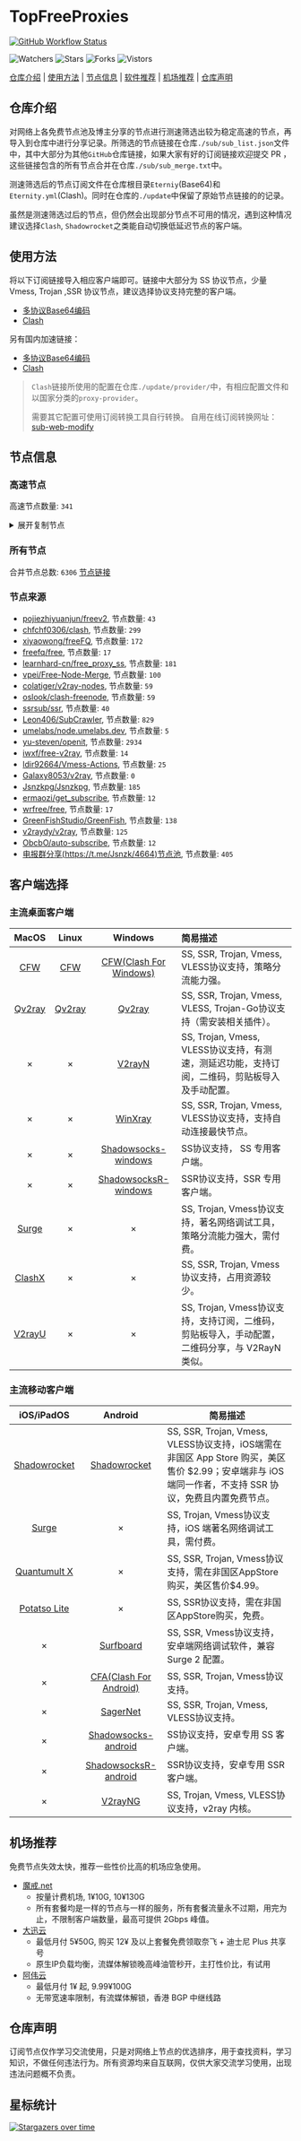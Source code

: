 # TopFreeProxies
[![GitHub Workflow Status](https://img.shields.io/github/workflow/status/alanbobs999/topfreeproxies/sub_merge?label=sub_merge)](https://github.com/alanbobs999/TopFreeProxies/actions/workflows/sub_merge.yml) 

![Watchers](https://img.shields.io/github/watchers/alanbobs999/topfreeproxies) ![Stars](https://img.shields.io/github/stars/alanbobs999/topfreeproxies) ![Forks](https://img.shields.io/github/forks/alanbobs999/topfreeproxies) ![Vistors](https://visitor-badge.laobi.icu/badge?page_id=alanbobs999.topfreeproxies)

[仓库介绍](https://github.com/alanbobs999/TopFreeProxies#仓库介绍) | [使用方法](https://github.com/alanbobs999/TopFreeProxies#使用方法) | [节点信息](https://github.com/alanbobs999/TopFreeProxies#节点信息) | [软件推荐](https://github.com/alanbobs999/TopFreeProxies#客户端选择) | [机场推荐](https://github.com/alanbobs999/TopFreeProxies#机场推荐) | [仓库声明](https://github.com/alanbobs999/TopFreeProxies#仓库声明)

## 仓库介绍
对网络上各免费节点池及博主分享的节点进行测速筛选出较为稳定高速的节点，再导入到仓库中进行分享记录。所筛选的节点链接在仓库`./sub/sub_list.json`文件中，其中大部分为其他`GitHub`仓库链接，如果大家有好的订阅链接欢迎提交 PR ，这些链接包含的所有节点合并在仓库`./sub/sub_merge.txt`中。

测速筛选后的节点订阅文件在仓库根目录`Eterniy`(Base64)和`Eternity.yml`(Clash)。同时在仓库的`./update`中保留了原始节点链接的的记录。

虽然是测速筛选过后的节点，但仍然会出现部分节点不可用的情况，遇到这种情况建议选择`Clash`, `Shadowrocket`之类能自动切换低延迟节点的客户端。

## 使用方法
将以下订阅链接导入相应客户端即可。链接中大部分为 SS 协议节点，少量 Vmess, Trojan ,SSR 协议节点，建议选择协议支持完整的客户端。

- [多协议Base64编码](https://raw.githubusercontent.com/alanbobs999/TopFreeProxies/master/Eternity)
- [Clash](https://raw.githubusercontent.com/alanbobs999/TopFreeProxies/master/Eternity.yml)

另有国内加速链接：

- [多协议Base64编码](https://raw.fastgit.org/alanbobs999/TopFreeProxies/master/Eternity)
- [Clash](https://raw.fastgit.org/alanbobs999/TopFreeProxies/master/Eternity.yml)

>`Clash`链接所使用的配置在仓库`./update/provider/`中，有相应配置文件和以国家分类的`proxy-provider`。
>
>需要其它配置可使用订阅转换工具自行转换。
>自用在线订阅转换网址：[sub-web-modify](https://sub.v1.mk/)

## 节点信息
### 高速节点
高速节点数量: `341`
<details>
  <summary>展开复制节点</summary>

    vmess://ew0KICAidiI6ICIyIiwNCiAgInBzIjogImF6MV8xIiwNCiAgImFkZCI6ICI0MC44My45Ni4xNDEiLA0KICAicG9ydCI6ICIzMjEyNCIsDQogICJpZCI6ICJjOTZhMWI4YS1kN2IzLTQ2YWItZTIxMy0yYTM3OWI2YzI0ZjEiLA0KICAiYWlkIjogIjAiLA0KICAic2N5IjogImF1dG8iLA0KICAibmV0IjogInRjcCIsDQogICJ0eXBlIjogIm5vbmUiLA0KICAiaG9zdCI6ICIiLA0KICAicGF0aCI6ICIveHJlbmJsb2cvIiwNCiAgInRscyI6ICIiLA0KICAic25pIjogIiINCn0=
    ss://YWVzLTI1Ni1jZmI6eTlWVVJ5TnpKV05SWUVHUQ@5.183.179.167:9008#%f0%9f%87%a9%f0%9f%87%aaDE_9008+%40WangCai_1+(7)
    ss://YWVzLTI1Ni1jZmI6YzNOdEhKNXVqVjJ0R0Rmag@5.183.179.166:9084#%f0%9f%87%a9%f0%9f%87%aaDE_9084+%40WangCai_1+(16)
    ss://YWVzLTI1Ni1jZmI6U0JNN1I4ODNqQm1ucWU2Qw@5.183.179.140:9053#%f0%9f%87%a9%f0%9f%87%aaDE_9053+%40WangCai_1+(2)
    ss://YWVzLTI1Ni1jZmI6d2ZMQzJ5N3J6WnlDbXV5dA@5.183.179.146:9093#%f0%9f%87%a9%f0%9f%87%aaDE_9093+%40WangCai_1+(5)
    ss://YWVzLTI1Ni1jZmI6Y3A4cFJTVUF5TGhUZlZXSA@5.183.179.167:9064#%f0%9f%87%a9%f0%9f%87%aaDE_9064+%40WangCai_1+(7)
    ss://YWVzLTI1Ni1jZmI6THAyN3JxeUpxNzJiWnNxWA@5.183.179.139:9045#%f0%9f%87%a9%f0%9f%87%aaDE_9045+%40WangCai_1+(1)
    ss://YWVzLTI1Ni1jZmI6QmVqclF2dHU5c3FVZU51Wg@5.183.179.166:9024#%f0%9f%87%a9%f0%9f%87%aaDE_9024+%40WangCai_1+(15)
    ss://YWVzLTI1Ni1jZmI6WnBORERLUnU5TWFnTnZhZg@5.183.179.146:9015#%f0%9f%87%a9%f0%9f%87%aaDE_9015+%40WangCai_1+(5)
    ss://YWVzLTI1Ni1jZmI6cDl6NUJWQURIMllGczNNTg@5.183.179.167:9040#%f0%9f%87%a9%f0%9f%87%aaDE_9040+%40WangCai_1+(7)
    ss://YWVzLTI1Ni1jZmI6YUxwUXRmRVplNDQ1UXlIaw@5.183.179.141:9098#%f0%9f%87%a9%f0%9f%87%aaDE_9098+%40WangCai_1+(3)
    ss://YWVzLTI1Ni1jZmI6ck5CZk51dUFORkNBazdLQg@5.183.179.137:9056#%f0%9f%87%a9%f0%9f%87%aaDE_9056+%40WangCai_1
    ss://YWVzLTI1Ni1jZmI6ZjYzZ2c4RXJ1RG5Vcm16NA@5.183.179.137:9010#%f0%9f%87%a9%f0%9f%87%aaDE_9010+%40WangCai_1
    ss://YWVzLTI1Ni1jZmI6U241QjdqVHFyNzZhQ0pUOA@5.183.179.139:9097#%f0%9f%87%a9%f0%9f%87%aaDE_9097+%40WangCai_1+(1)
    ss://YWVzLTI1Ni1jZmI6VVdaUWVMUldua3Fna3NlcQ@5.183.179.166:9032#%f0%9f%87%a9%f0%9f%87%aaDE_9032+%40WangCai_1+(16)
    ss://YWVzLTI1Ni1jZmI6VWtYUnNYdlI2YnVETUcyWQ@5.183.179.148:9001#%f0%9f%87%a9%f0%9f%87%aaDE_9001+%40WangCai_1+(6)
    ss://YWVzLTI1Ni1jZmI6TTN0MlpFUWNNR1JXQmpSYQ@5.183.179.137:9011#%f0%9f%87%a9%f0%9f%87%aaDE_9011+%40WangCai_1
    ss://YWVzLTI1Ni1jZmI6YUxwUXRmRVplNDQ1UXlIaw@5.183.179.170:9098#%f0%9f%87%a9%f0%9f%87%aaDE_9098+%40WangCai_1+(8)
    ss://YWVzLTI1Ni1jZmI6VFBxWDhlZGdiQVVSY0FNYg@5.183.179.166:9079#%f0%9f%87%a9%f0%9f%87%aaDE_9079+%40WangCai_1+(16)
    ss://YWVzLTI1Ni1jZmI6RVhOM1MzZVFwakU3RUp1OA@5.183.179.148:9027#%f0%9f%87%a9%f0%9f%87%aaDE_9027+%40WangCai_1+(5)
    ss://YWVzLTI1Ni1jZmI6d2ZMQzJ5N3J6WnlDbXV5dA@5.183.179.166:9093#%f0%9f%87%a9%f0%9f%87%aaDE_9093+%40WangCai_1+(16)
    ss://YWVzLTI1Ni1jZmI6QmVqclF2dHU5c3FVZU51Wg@5.183.179.137:9024#%f0%9f%87%a9%f0%9f%87%aaDE_9024+%40WangCai_1
    ss://YWVzLTI1Ni1jZmI6YUxwUXRmRVplNDQ1UXlIaw@5.183.179.137:9098#%f0%9f%87%a9%f0%9f%87%aaDE_9098+%40WangCai_1
    ss://YWVzLTI1Ni1jZmI6a1NQbXZ3ZEZ6R01NVzVwWQ@5.183.179.141:9007#%f0%9f%87%a9%f0%9f%87%aaDE_9007+%40WangCai_1+(3)
    ss://YWVzLTI1Ni1jZmI6VWtYUnNYdlI2YnVETUcyWQ@5.183.179.141:9001#%f0%9f%87%a9%f0%9f%87%aaDE_9001+%40WangCai_1+(3)
    ss://YWVzLTI1Ni1jZmI6Y3A4cFJTVUF5TGhUZlZXSA@5.183.179.146:9064#%f0%9f%87%a9%f0%9f%87%aaDE_9064+%40WangCai_1+(5)
    ss://YWVzLTI1Ni1jZmI6U0JNN1I4ODNqQm1ucWU2Qw@5.183.179.137:9053#%f0%9f%87%a9%f0%9f%87%aaDE_9053+%40WangCai_1
    ss://YWVzLTI1Ni1jZmI6OVh3WXlac0s4U056UUR0WQ@5.183.179.139:9059#%f0%9f%87%a9%f0%9f%87%aaDE_9059+%40WangCai_1+(1)
    ss://YWVzLTI1Ni1jZmI6QmVqclF2dHU5c3FVZU51Wg@5.183.179.141:9024#%f0%9f%87%a9%f0%9f%87%aaDE_9024+%40WangCai_1+(11)
    ss://YWVzLTI1Ni1jZmI6ZkcyYXJ0VW1IZk5UMmNYNw@5.183.179.148:9018#%f0%9f%87%a9%f0%9f%87%aaDE_9018+%40WangCai_1+(6)
    ss://YWVzLTI1Ni1jZmI6a1NQbXZ3ZEZ6R01NVzVwWQ@5.183.179.166:9007#%f0%9f%87%a9%f0%9f%87%aaDE_9007+%40WangCai_1+(16)
    ss://YWVzLTI1Ni1jZmI6VTZxbllSaGZ5RG1uOHNnbg@5.183.179.170:9041#%f0%9f%87%a9%f0%9f%87%aaDE_9041+%40WangCai_1+(8)
    ss://YWVzLTI1Ni1jZmI6VVRKQTU3eXBrMlhLUXBubQ@5.183.179.137:9033#%f0%9f%87%a9%f0%9f%87%aaDE_9033+%40WangCai_1
    ss://YWVzLTI1Ni1jZmI6SFNadXlKUWNXZThkeE5kRg@5.183.179.139:9043#%f0%9f%87%a9%f0%9f%87%aaDE_9043+%40WangCai_1+(1)
    ss://YWVzLTI1Ni1jZmI6RkFkVXZNSlVxNXZEZ0tFcQ@5.183.179.166:9006#%f0%9f%87%a9%f0%9f%87%aaDE_9006+%40WangCai_1+(16)
    ss://YWVzLTI1Ni1jZmI6SmRtUks5Z01FcUZnczhuUA@5.183.179.167:9003#%f0%9f%87%a9%f0%9f%87%aaDE_9003+%40WangCai_1+(7)
    ss://YWVzLTI1Ni1jZmI6VFBxWDhlZGdiQVVSY0FNYg@5.183.179.170:9079#%f0%9f%87%a9%f0%9f%87%aaDE_9079+%40WangCai_1+(8)
    ss://YWVzLTI1Ni1jZmI6QndjQVVaazhoVUZBa0RHTg@5.183.179.170:9031#%f0%9f%87%a9%f0%9f%87%aaDE_9031+%40WangCai_1+(8)
    ss://YWVzLTI1Ni1jZmI6S25KR2FkM0ZxVHZqcWJhWA@5.183.179.137:9014#%f0%9f%87%a9%f0%9f%87%aaDE_9014+%40WangCai_1
    ss://YWVzLTI1Ni1jZmI6UVdERHZWRTlucE51clFmQQ@5.183.179.140:9026#%f0%9f%87%a9%f0%9f%87%aaDE_9026+%40WangCai_1+(2)
    ss://YWVzLTI1Ni1jZmI6QndjQVVaazhoVUZBa0RHTg@5.183.179.148:9031#%f0%9f%87%a9%f0%9f%87%aaDE_9031+%40WangCai_1+(6)
    ss://YWVzLTI1Ni1jZmI6TTN0MlpFUWNNR1JXQmpSYQ@5.183.179.148:9011#%f0%9f%87%a9%f0%9f%87%aaDE_9011+%40WangCai_1+(6)
    ss://YWVzLTI1Ni1jZmI6Rkc1ZGRMc01QYlY1Q3V0RQ@5.183.179.170:9050#%f0%9f%87%a9%f0%9f%87%aaDE_9050+%40WangCai_1+(8)
    ss://YWVzLTI1Ni1jZmI6SmRtUks5Z01FcUZnczhuUA@5.183.179.146:9003#%f0%9f%87%a9%f0%9f%87%aaDE_9003+%40WangCai_1+(5)
    ss://YWVzLTI1Ni1jZmI6d2pUdWdYM1p0SE1COWMzWg@5.183.179.146:9057#%f0%9f%87%a9%f0%9f%87%aaDE_9057+%40WangCai_1+(5)
    ss://YWVzLTI1Ni1jZmI6YTNHRll0MzZTbTgyVnlzOQ@5.183.179.166:9000#%f0%9f%87%a9%f0%9f%87%aaDE_9000+%40WangCai_1+(16)
    ss://YWVzLTI1Ni1jZmI6QndjQVVaazhoVUZBa0RHTg@5.183.179.166:9031#%f0%9f%87%a9%f0%9f%87%aaDE_9031+%40WangCai_1+(16)
    ss://YWVzLTI1Ni1jZmI6U241QjdqVHFyNzZhQ0pUOA@5.183.179.170:9097#%f0%9f%87%a9%f0%9f%87%aaDE_9097+%40WangCai_1+(8)
    ss://YWVzLTI1Ni1jZmI6THAyN3JxeUpxNzJiWnNxWA@5.183.179.170:9045#%f0%9f%87%a9%f0%9f%87%aaDE_9045+%40WangCai_1+(8)
    ss://YWVzLTI1Ni1jZmI6S25KR2FkM0ZxVHZqcWJhWA@5.183.179.170:9014#%f0%9f%87%a9%f0%9f%87%aaDE_9014+%40WangCai_1+(8)
    ss://YWVzLTI1Ni1jZmI6YzNOdEhKNXVqVjJ0R0Rmag@5.183.179.146:9084#%f0%9f%87%a9%f0%9f%87%aaDE_9084+%40WangCai_1+(5)
    ss://YWVzLTI1Ni1jZmI6Z1lDWVhma1VRRXMyVGFKUQ@5.183.179.166:9038#%f0%9f%87%a9%f0%9f%87%aaDE_9038+%40WangCai_1+(16)
    ss://YWVzLTI1Ni1jZmI6R0E5S3plRWd2ZnhOcmdtTQ@5.183.179.170:9019#%f0%9f%87%a9%f0%9f%87%aaDE_9019+%40WangCai_1+(8)
    ss://YWVzLTI1Ni1jZmI6ck5CZk51dUFORkNBazdLQg@5.183.179.139:9056#%f0%9f%87%a9%f0%9f%87%aaDE_9056+%40WangCai_1+(1)
    ss://YWVzLTI1Ni1jZmI6S25KR2FkM0ZxVHZqcWJhWA@5.183.179.166:9014#%f0%9f%87%a9%f0%9f%87%aaDE_9014+%40WangCai_1+(16)
    ss://YWVzLTI1Ni1jZmI6SFNadXlKUWNXZThkeE5kRg@5.183.179.137:9043#%f0%9f%87%a9%f0%9f%87%aaDE_9043+%40WangCai_1
    ss://YWVzLTI1Ni1jZmI6VVdaUWVMUldua3Fna3NlcQ@5.183.179.139:9032#%f0%9f%87%a9%f0%9f%87%aaDE_9032+%40WangCai_1+(1)
    ss://YWVzLTI1Ni1jZmI6TTN0MlpFUWNNR1JXQmpSYQ@5.183.179.166:9011#%f0%9f%87%a9%f0%9f%87%aaDE_9011+%40WangCai_1+(16)
    ss://YWVzLTI1Ni1jZmI6Qk5tQVhYeEFIWXBUUmR6dQ@5.183.179.137:9020#%f0%9f%87%a9%f0%9f%87%aaDE_9020+%40WangCai_1
    ss://YWVzLTI1Ni1jZmI6YTNHRll0MzZTbTgyVnlzOQ@5.183.179.139:9000#%f0%9f%87%a9%f0%9f%87%aaDE_9000+%40WangCai_1+(1)
    ss://YWVzLTI1Ni1jZmI6Y3A4cFJTVUF5TGhUZlZXSA@5.183.179.140:9064#%f0%9f%87%a9%f0%9f%87%aaDE_9064+%40WangCai_1+(2)
    ss://YWVzLTI1Ni1jZmI6YmY3djMzNEtLRFYzWURoSA@5.183.179.167:9070#%f0%9f%87%a9%f0%9f%87%aaDE_9070+%40WangCai_1+(7)
    ss://YWVzLTI1Ni1jZmI6VVdaUWVMUldua3Fna3NlcQ@5.183.179.167:9032#%f0%9f%87%a9%f0%9f%87%aaDE_9032+%40WangCai_1+(7)
    ss://YWVzLTI1Ni1jZmI6ZjhucEtnTnpka3NzMnl0bg@5.183.179.137:9088#%f0%9f%87%a9%f0%9f%87%aaDE_9088+%40WangCai_1
    ss://YWVzLTI1Ni1jZmI6U241QjdqVHFyNzZhQ0pUOA@5.183.179.166:9097#%f0%9f%87%a9%f0%9f%87%aaDE_9097+%40WangCai_1+(16)
    ss://YWVzLTI1Ni1jZmI6OVh3WXlac0s4U056UUR0WQ@5.183.179.170:9059#%f0%9f%87%a9%f0%9f%87%aaDE_9059+%40WangCai_1+(8)
    ss://YWVzLTI1Ni1jZmI6YUxwUXRmRVplNDQ1UXlIaw@5.183.179.146:9098#%f0%9f%87%a9%f0%9f%87%aaDE_9098+%40WangCai_1+(5)
    ss://YWVzLTI1Ni1jZmI6cDl6NUJWQURIMllGczNNTg@5.183.179.146:9040#%f0%9f%87%a9%f0%9f%87%aaDE_9040+%40WangCai_1+(5)
    ss://YWVzLTI1Ni1jZmI6cnBnYk5uVTlyRERVNGFXWg@5.183.179.166:9094#%f0%9f%87%a9%f0%9f%87%aaDE_9094+%40WangCai_1+(15)
    ss://YWVzLTI1Ni1jZmI6VTZxbllSaGZ5RG1uOHNnbg@5.183.179.137:9041#%f0%9f%87%a9%f0%9f%87%aaDE_9041+%40WangCai_1
    ss://YWVzLTI1Ni1jZmI6U241QjdqVHFyNzZhQ0pUOA@5.183.179.137:9097#%f0%9f%87%a9%f0%9f%87%aaDE_9097+%40WangCai_1
    ss://YWVzLTI1Ni1jZmI6eTlWVVJ5TnpKV05SWUVHUQ@5.183.179.139:9008#%f0%9f%87%a9%f0%9f%87%aaDE_9008+%40WangCai_1+(1)
    ss://YWVzLTI1Ni1jZmI6cDl6NUJWQURIMllGczNNTg@5.183.179.148:9040#%f0%9f%87%a9%f0%9f%87%aaDE_9040+%40WangCai_1+(6)
    ss://YWVzLTI1Ni1jZmI6YzNOdEhKNXVqVjJ0R0Rmag@5.183.179.167:9084#%f0%9f%87%a9%f0%9f%87%aaDE_9084+%40WangCai_1+(7)
    ss://YWVzLTI1Ni1jZmI6ZjYzZ2c4RXJ1RG5Vcm16NA@5.183.179.167:9010#%f0%9f%87%a9%f0%9f%87%aaDE_9010+%40WangCai_1+(7)
    ss://YWVzLTI1Ni1jZmI6a1NQbXZ3ZEZ6R01NVzVwWQ@5.183.179.139:9007#%f0%9f%87%a9%f0%9f%87%aaDE_9007+%40WangCai_1+(1)
    ss://YWVzLTI1Ni1jZmI6dWVMWFZrdmg0aGNraEVyUQ@5.183.179.146:9060#%f0%9f%87%a9%f0%9f%87%aaDE_9060+%40WangCai_1+(5)
    ss://YWVzLTI1Ni1jZmI6THAyN3JxeUpxNzJiWnNxWA@5.183.179.146:9045#%f0%9f%87%a9%f0%9f%87%aaDE_9045+%40WangCai_1+(5)
    ss://YWVzLTI1Ni1jZmI6d2ZMQzJ5N3J6WnlDbXV5dA@5.183.179.170:9093#%f0%9f%87%a9%f0%9f%87%aaDE_9093+%40WangCai_1+(8)
    ss://YWVzLTI1Ni1jZmI6Rkc1ZGRMc01QYlY1Q3V0RQ@5.183.179.139:9050#%f0%9f%87%a9%f0%9f%87%aaDE_9050+%40WangCai_1+(1)
    ss://YWVzLTI1Ni1jZmI6UVdERHZWRTlucE51clFmQQ@5.183.179.137:9026#%f0%9f%87%a9%f0%9f%87%aaDE_9026+%40WangCai_1
    ss://YWVzLTI1Ni1jZmI6ZGFGWWFncURkQmRBNlZUWA@5.183.179.139:9073#%f0%9f%87%a9%f0%9f%87%aaDE_9073+%40WangCai_1+(1)
    ss://YWVzLTI1Ni1jZmI6YUxwUXRmRVplNDQ1UXlIaw@5.183.179.139:9098#%f0%9f%87%a9%f0%9f%87%aaDE_9098+%40WangCai_1+(1)
    ss://YWVzLTI1Ni1jZmI6cDl6NUJWQURIMllGczNNTg@5.183.179.139:9040#%f0%9f%87%a9%f0%9f%87%aaDE_9040+%40WangCai_1+(1)
    ss://YWVzLTI1Ni1jZmI6SmRtUks5Z01FcUZnczhuUA@5.183.179.140:9003#%f0%9f%87%a9%f0%9f%87%aaDE_9003+%40WangCai_1+(2)
    ss://YWVzLTI1Ni1jZmI6VVRKQTU3eXBrMlhLUXBubQ@5.183.179.141:9033#%f0%9f%87%a9%f0%9f%87%aaDE_9033+%40WangCai_1+(3)
    ss://YWVzLTI1Ni1jZmI6U241QjdqVHFyNzZhQ0pUOA@5.183.179.146:9097#%f0%9f%87%a9%f0%9f%87%aaDE_9097+%40WangCai_1+(5)
    ss://YWVzLTI1Ni1jZmI6TnZTOE40VmY4cUFHUFNDTA@5.183.179.166:9046#%f0%9f%87%a9%f0%9f%87%aaDE_9046+%40WangCai_1+(16)
    ss://YWVzLTI1Ni1jZmI6cDl6NUJWQURIMllGczNNTg@5.183.179.137:9040#%f0%9f%87%a9%f0%9f%87%aaDE_9040+%40WangCai_1
    ss://YWVzLTI1Ni1jZmI6Qk5tQVhYeEFIWXBUUmR6dQ@5.183.179.146:9020#%f0%9f%87%a9%f0%9f%87%aaDE_9020+%40WangCai_1+(5)
    ss://YWVzLTI1Ni1jZmI6a1NQbXZ3ZEZ6R01NVzVwWQ@5.183.179.146:9007#%f0%9f%87%a9%f0%9f%87%aaDE_9007+%40WangCai_1+(5)
    ss://YWVzLTI1Ni1jZmI6ZjhucEtnTnpka3NzMnl0bg@5.183.179.140:9088#%f0%9f%87%a9%f0%9f%87%aaDE_9088+%40WangCai_1+(2)
    ss://YWVzLTI1Ni1jZmI6d2ZMQzJ5N3J6WnlDbXV5dA@5.183.179.167:9093#%f0%9f%87%a9%f0%9f%87%aaDE_9093+%40WangCai_1+(7)
    ss://YWVzLTI1Ni1jZmI6QndjQVVaazhoVUZBa0RHTg@5.183.179.167:9031#%f0%9f%87%a9%f0%9f%87%aaDE_9031+%40WangCai_1+(7)
    ss://YWVzLTI1Ni1jZmI6ZjhucEtnTnpka3NzMnl0bg@5.183.179.167:9088#%f0%9f%87%a9%f0%9f%87%aaDE_9088+%40WangCai_1+(7)
    ss://YWVzLTI1Ni1jZmI6YTNHRll0MzZTbTgyVnlzOQ@5.183.179.170:9000#%f0%9f%87%a9%f0%9f%87%aaDE_9000+%40WangCai_1+(8)
    ss://YWVzLTI1Ni1jZmI6VTZxbllSaGZ5RG1uOHNnbg@5.183.179.166:9041#%f0%9f%87%a9%f0%9f%87%aaDE_9041+%40WangCai_1+(16)
    ss://YWVzLTI1Ni1jZmI6Rkc1ZGRMc01QYlY1Q3V0RQ@5.183.179.166:9050#%f0%9f%87%a9%f0%9f%87%aaDE_9050+%40WangCai_1+(16)
    ss://YWVzLTI1Ni1jZmI6Qk5tQVhYeEFIWXBUUmR6dQ@5.183.179.166:9020#%f0%9f%87%a9%f0%9f%87%aaDE_9020+%40WangCai_1+(16)
    ss://YWVzLTI1Ni1jZmI6QndjQVVaazhoVUZBa0RHTg@5.183.179.139:9031#%f0%9f%87%a9%f0%9f%87%aaDE_9031+%40WangCai_1+(1)
    ss://YWVzLTI1Ni1jZmI6eTlWVVJ5TnpKV05SWUVHUQ@5.183.179.140:9008#%f0%9f%87%a9%f0%9f%87%aaDE_9008+%40WangCai_1+(2)
    ss://YWVzLTI1Ni1jZmI6VVRKQTU3eXBrMlhLUXBubQ@5.183.179.146:9033#%f0%9f%87%a9%f0%9f%87%aaDE_9033+%40WangCai_1+(5)
    ss://YWVzLTI1Ni1jZmI6UVdERHZWRTlucE51clFmQQ@5.183.179.148:9026#%f0%9f%87%a9%f0%9f%87%aaDE_9026+%40WangCai_1+(6)
    ss://YWVzLTI1Ni1jZmI6UzdLd1V1N3lCeTU4UzNHYQ@5.183.179.146:9042#%f0%9f%87%a9%f0%9f%87%aaDE_9042+%40WangCai_1+(5)
    ss://YWVzLTI1Ni1jZmI6Z1lDWVhma1VRRXMyVGFKUQ@5.183.179.170:9038#%f0%9f%87%a9%f0%9f%87%aaDE_9038+%40WangCai_1+(8)
    ss://YWVzLTI1Ni1jZmI6YzNOdEhKNXVqVjJ0R0Rmag@5.183.179.137:9084#%f0%9f%87%a9%f0%9f%87%aaDE_9084+%40WangCai_1
    ss://YWVzLTI1Ni1jZmI6SFNadXlKUWNXZThkeE5kRg@5.183.179.141:9043#%f0%9f%87%a9%f0%9f%87%aaDE_9043+%40WangCai_1+(3)
    ss://YWVzLTI1Ni1jZmI6ck5CZk51dUFORkNBazdLQg@5.183.179.170:9056#%f0%9f%87%a9%f0%9f%87%aaDE_9056+%40WangCai_1+(8)
    ss://YWVzLTI1Ni1jZmI6TnZTOE40VmY4cUFHUFNDTA@5.183.179.139:9046#%f0%9f%87%a9%f0%9f%87%aaDE_9046+%40WangCai_1+(1)
    ss://YWVzLTI1Ni1jZmI6VE4yWXFnaHhlRkRLWmZMVQ@5.183.179.140:9037#%f0%9f%87%a9%f0%9f%87%aaDE_9037+%40WangCai_1+(2)
    ss://YWVzLTI1Ni1jZmI6QmVqclF2dHU5c3FVZU51Wg@5.183.179.170:9024#%f0%9f%87%a9%f0%9f%87%aaDE_9024+%40WangCai_1+(7)
    ss://YWVzLTI1Ni1jZmI6UzdLd1V1N3lCeTU4UzNHYQ@5.183.179.166:9042#%f0%9f%87%a9%f0%9f%87%aaDE_9042+%40WangCai_1+(16)
    ss://YWVzLTI1Ni1jZmI6VVdaUWVMUldua3Fna3NlcQ@5.183.179.170:9032#%f0%9f%87%a9%f0%9f%87%aaDE_9032+%40WangCai_1+(8)
    ss://YWVzLTI1Ni1jZmI6ZjYzZ2c4RXJ1RG5Vcm16NA@5.183.179.141:9010#%f0%9f%87%a9%f0%9f%87%aaDE_9010+%40WangCai_1+(3)
    ss://YWVzLTI1Ni1jZmI6dWVMWFZrdmg0aGNraEVyUQ@5.183.179.170:9060#%f0%9f%87%a9%f0%9f%87%aaDE_9060+%40WangCai_1+(8)
    ss://YWVzLTI1Ni1jZmI6VTZxbllSaGZ5RG1uOHNnbg@5.183.179.139:9041#%f0%9f%87%a9%f0%9f%87%aaDE_9041+%40WangCai_1+(1)
    ss://YWVzLTI1Ni1jZmI6S25KR2FkM0ZxVHZqcWJhWA@5.183.179.148:9014#%f0%9f%87%a9%f0%9f%87%aaDE_9014+%40WangCai_1+(6)
    ss://YWVzLTI1Ni1jZmI6THAyN3JxeUpxNzJiWnNxWA@5.183.179.167:9045#%f0%9f%87%a9%f0%9f%87%aaDE_9045+%40WangCai_1+(7)
    ss://YWVzLTI1Ni1jZmI6dWVMWFZrdmg0aGNraEVyUQ@5.183.179.137:9060#%f0%9f%87%a9%f0%9f%87%aaDE_9060+%40WangCai_1
    ss://YWVzLTI1Ni1jZmI6VTZxbllSaGZ5RG1uOHNnbg@5.183.179.146:9041#%f0%9f%87%a9%f0%9f%87%aaDE_9041+%40WangCai_1+(5)
    ss://YWVzLTI1Ni1jZmI6TTN0MlpFUWNNR1JXQmpSYQ@5.183.179.146:9011#%f0%9f%87%a9%f0%9f%87%aaDE_9011+%40WangCai_1+(5)
    ss://YWVzLTI1Ni1jZmI6UVdERHZWRTlucE51clFmQQ@5.183.179.141:9026#%f0%9f%87%a9%f0%9f%87%aaDE_9026+%40WangCai_1+(3)
    ss://YWVzLTI1Ni1jZmI6THAyN3JxeUpxNzJiWnNxWA@5.183.179.166:9045#%f0%9f%87%a9%f0%9f%87%aaDE_9045+%40WangCai_1+(16)
    ss://YWVzLTI1Ni1jZmI6SFNadXlKUWNXZThkeE5kRg@5.183.179.148:9043#%f0%9f%87%a9%f0%9f%87%aaDE_9043+%40WangCai_1+(6)
    ss://YWVzLTI1Ni1jZmI6TTN0MlpFUWNNR1JXQmpSYQ@5.183.179.139:9011#%f0%9f%87%a9%f0%9f%87%aaDE_9011+%40WangCai_1+(1)
    ss://YWVzLTI1Ni1jZmI6eTlWVVJ5TnpKV05SWUVHUQ@5.183.179.137:9008#%f0%9f%87%a9%f0%9f%87%aaDE_9008+%40WangCai_1
    ss://YWVzLTI1Ni1jZmI6RkFkVXZNSlVxNXZEZ0tFcQ@5.183.179.139:9006#%f0%9f%87%a9%f0%9f%87%aaDE_9006+%40WangCai_1+(1)
    ss://YWVzLTI1Ni1jZmI6S25KR2FkM0ZxVHZqcWJhWA@5.183.179.139:9014#%f0%9f%87%a9%f0%9f%87%aaDE_9014+%40WangCai_1+(1)
    ss://YWVzLTI1Ni1jZmI6YzNOdEhKNXVqVjJ0R0Rmag@5.183.179.148:9084#%f0%9f%87%a9%f0%9f%87%aaDE_9084+%40WangCai_1+(6)
    ss://YWVzLTI1Ni1jZmI6OVh3WXlac0s4U056UUR0WQ@5.183.179.166:9059#%f0%9f%87%a9%f0%9f%87%aaDE_9059+%40WangCai_1+(15)
    ss://YWVzLTI1Ni1jZmI6ck5CZk51dUFORkNBazdLQg@5.183.179.148:9056#%f0%9f%87%a9%f0%9f%87%aaDE_9056+%40WangCai_1+(6)
    ss://YWVzLTI1Ni1jZmI6U0JNN1I4ODNqQm1ucWU2Qw@5.183.179.167:9053#%f0%9f%87%a9%f0%9f%87%aaDE_9053+%40WangCai_1+(7)
    ss://YWVzLTI1Ni1jZmI6ZjhucEtnTnpka3NzMnl0bg@5.183.179.141:9088#%f0%9f%87%a9%f0%9f%87%aaDE_9088+%40WangCai_1+(3)
    ss://YWVzLTI1Ni1jZmI6VVdaUWVMUldua3Fna3NlcQ@5.183.179.146:9032#%f0%9f%87%a9%f0%9f%87%aaDE_9032+%40WangCai_1+(5)
    ss://YWVzLTI1Ni1jZmI6U241QjdqVHFyNzZhQ0pUOA@5.183.179.148:9097#%f0%9f%87%a9%f0%9f%87%aaDE_9097+%40WangCai_1+(6)
    ss://YWVzLTI1Ni1jZmI6dWVMWFZrdmg0aGNraEVyUQ@5.183.179.166:9060#%f0%9f%87%a9%f0%9f%87%aaDE_9060+%40WangCai_1+(16)
    ss://YWVzLTI1Ni1jZmI6ck5CZk51dUFORkNBazdLQg@5.183.179.166:9056#%f0%9f%87%a9%f0%9f%87%aaDE_9056+%40WangCai_1+(16)
    ss://YWVzLTI1Ni1jZmI6d2pUdWdYM1p0SE1COWMzWg@5.183.179.167:9057#%f0%9f%87%a9%f0%9f%87%aaDE_9057+%40WangCai_1+(7)
    ss://YWVzLTI1Ni1jZmI6THAyN3JxeUpxNzJiWnNxWA@5.183.179.137:9045#%f0%9f%87%a9%f0%9f%87%aaDE_9045+%40WangCai_1
    ss://YWVzLTI1Ni1jZmI6RkFkVXZNSlVxNXZEZ0tFcQ@5.183.179.148:9006#%f0%9f%87%a9%f0%9f%87%aaDE_9006+%40WangCai_1+(6)
    ss://YWVzLTI1Ni1jZmI6RVhOM1MzZVFwakU3RUp1OA@5.183.179.167:9027#%f0%9f%87%a9%f0%9f%87%aaDE_9027+%40WangCai_1+(6)
    ss://YWVzLTI1Ni1jZmI6cDl6NUJWQURIMllGczNNTg@5.183.179.166:9040#%f0%9f%87%a9%f0%9f%87%aaDE_9040+%40WangCai_1+(16)
    ss://YWVzLTI1Ni1jZmI6cnBnYk5uVTlyRERVNGFXWg@5.183.179.139:9094#%f0%9f%87%a9%f0%9f%87%aaDE_9094+%40WangCai_1+(1)
    ss://YWVzLTI1Ni1jZmI6Qk5tQVhYeEFIWXBUUmR6dQ@5.183.179.148:9020#%f0%9f%87%a9%f0%9f%87%aaDE_9020+%40WangCai_1+(6)
    ss://YWVzLTI1Ni1jZmI6VE4yWXFnaHhlRkRLWmZMVQ@5.183.179.166:9037#%f0%9f%87%a9%f0%9f%87%aaDE_9037+%40WangCai_1+(16)
    ss://YWVzLTI1Ni1jZmI6WkVUNTlMRjZEdkNDOEtWdA@5.183.179.170:9005#%f0%9f%87%a9%f0%9f%87%aaDE_9005+%40WangCai_1+(8)
    ss://YWVzLTI1Ni1jZmI6YzNOdEhKNXVqVjJ0R0Rmag@5.183.179.139:9084#%f0%9f%87%a9%f0%9f%87%aaDE_9084+%40WangCai_1+(1)
    ss://YWVzLTI1Ni1jZmI6d2pUdWdYM1p0SE1COWMzWg@5.183.179.139:9057#%f0%9f%87%a9%f0%9f%87%aaDE_9057+%40WangCai_1+(1)
    ss://YWVzLTI1Ni1jZmI6THAyN3JxeUpxNzJiWnNxWA@5.183.179.141:9045#%f0%9f%87%a9%f0%9f%87%aaDE_9045+%40WangCai_1+(3)
    ss://YWVzLTI1Ni1jZmI6VVRKQTU3eXBrMlhLUXBubQ@5.183.179.166:9033#%f0%9f%87%a9%f0%9f%87%aaDE_9033+%40WangCai_1+(16)
    ss://YWVzLTI1Ni1jZmI6VWtYUnNYdlI2YnVETUcyWQ@5.183.179.167:9001#%f0%9f%87%a9%f0%9f%87%aaDE_9001+%40WangCai_1+(7)
    ss://YWVzLTI1Ni1jZmI6Z1lDWVhma1VRRXMyVGFKUQ@5.183.179.146:9038#%f0%9f%87%a9%f0%9f%87%aaDE_9038+%40WangCai_1+(5)
    ss://YWVzLTI1Ni1jZmI6eTlWVVJ5TnpKV05SWUVHUQ@5.183.179.148:9008#%f0%9f%87%a9%f0%9f%87%aaDE_9008+%40WangCai_1+(6)
    ss://YWVzLTI1Ni1jZmI6YmY3djMzNEtLRFYzWURoSA@5.183.179.139:9070#%f0%9f%87%a9%f0%9f%87%aaDE_9070+%40WangCai_1+(1)
    ss://YWVzLTI1Ni1jZmI6TTN0MlpFUWNNR1JXQmpSYQ@5.183.179.140:9011#%f0%9f%87%a9%f0%9f%87%aaDE_9011+%40WangCai_1+(2)
    ss://YWVzLTI1Ni1jZmI6Qk5tQVhYeEFIWXBUUmR6dQ@5.183.179.141:9020#%f0%9f%87%a9%f0%9f%87%aaDE_9020+%40WangCai_1+(3)
    ss://YWVzLTI1Ni1jZmI6QndjQVVaazhoVUZBa0RHTg@5.183.179.141:9031#%f0%9f%87%a9%f0%9f%87%aaDE_9031+%40WangCai_1+(3)
    ss://YWVzLTI1Ni1jZmI6R0E5S3plRWd2ZnhOcmdtTQ@5.183.179.166:9019#%f0%9f%87%a9%f0%9f%87%aaDE_9019+%40WangCai_1+(16)
    ss://YWVzLTI1Ni1jZmI6Rkc1ZGRMc01QYlY1Q3V0RQ@5.183.179.167:9050#%f0%9f%87%a9%f0%9f%87%aaDE_9050+%40WangCai_1+(7)
    ss://YWVzLTI1Ni1jZmI6YTNHRll0MzZTbTgyVnlzOQ@5.183.179.137:9000#%f0%9f%87%a9%f0%9f%87%aaDE_9000+%40WangCai_1
    ss://YWVzLTI1Ni1jZmI6Y3A4cFJTVUF5TGhUZlZXSA@5.183.179.148:9064#%f0%9f%87%a9%f0%9f%87%aaDE_9064+%40WangCai_1+(6)
    ss://YWVzLTI1Ni1jZmI6U0JNN1I4ODNqQm1ucWU2Qw@5.183.179.148:9053#%f0%9f%87%a9%f0%9f%87%aaDE_9053+%40WangCai_1+(6)
    ss://YWVzLTI1Ni1jZmI6OVh3WXlac0s4U056UUR0WQ@5.183.179.167:9059#%f0%9f%87%a9%f0%9f%87%aaDE_9059+%40WangCai_1+(7)
    ss://YWVzLTI1Ni1jZmI6SmRtUks5Z01FcUZnczhuUA@5.183.179.137:9003#%f0%9f%87%a9%f0%9f%87%aaDE_9003+%40WangCai_1
    ss://YWVzLTI1Ni1jZmI6cDl6NUJWQURIMllGczNNTg@5.183.179.140:9040#%f0%9f%87%a9%f0%9f%87%aaDE_9040+%40WangCai_1+(2)
    ss://YWVzLTI1Ni1jZmI6ZGFGWWFncURkQmRBNlZUWA@5.183.179.166:9073#%f0%9f%87%a9%f0%9f%87%aaDE_9073+%40WangCai_1+(16)
    ss://YWVzLTI1Ni1jZmI6cDl6NUJWQURIMllGczNNTg@5.183.179.141:9040#%f0%9f%87%a9%f0%9f%87%aaDE_9040+%40WangCai_1+(3)
    ss://YWVzLTI1Ni1jZmI6d2pUdWdYM1p0SE1COWMzWg@5.183.179.148:9057#%f0%9f%87%a9%f0%9f%87%aaDE_9057+%40WangCai_1+(6)
    ss://YWVzLTI1Ni1jZmI6VWtYUnNYdlI2YnVETUcyWQ@5.183.179.140:9001#%f0%9f%87%a9%f0%9f%87%aaDE_9001+%40WangCai_1+(2)
    ss://YWVzLTI1Ni1jZmI6R0E5S3plRWd2ZnhOcmdtTQ@5.183.179.141:9019#%f0%9f%87%a9%f0%9f%87%aaDE_9019+%40WangCai_1+(3)
    ss://YWVzLTI1Ni1jZmI6YTNHRll0MzZTbTgyVnlzOQ@5.183.179.148:9000#%f0%9f%87%a9%f0%9f%87%aaDE_9000+%40WangCai_1+(6)
    ss://YWVzLTI1Ni1jZmI6SFNadXlKUWNXZThkeE5kRg@5.183.179.166:9043#%f0%9f%87%a9%f0%9f%87%aaDE_9043+%40WangCai_1+(16)
    ss://YWVzLTI1Ni1jZmI6ZkcyYXJ0VW1IZk5UMmNYNw@5.183.179.166:9018#%f0%9f%87%a9%f0%9f%87%aaDE_9018+%40WangCai_1+(16)
    ss://YWVzLTI1Ni1jZmI6Qk5tQVhYeEFIWXBUUmR6dQ@5.183.179.167:9020#%f0%9f%87%a9%f0%9f%87%aaDE_9020+%40WangCai_1+(7)
    ss://YWVzLTI1Ni1jZmI6ZjYzZ2c4RXJ1RG5Vcm16NA@5.183.179.140:9010#%f0%9f%87%a9%f0%9f%87%aaDE_9010+%40WangCai_1+(2)
    ss://YWVzLTI1Ni1jZmI6SmRtUks5Z01FcUZnczhuUA@5.183.179.166:9003#%f0%9f%87%a9%f0%9f%87%aaDE_9003+%40WangCai_1+(16)
    ss://YWVzLTI1Ni1jZmI6WFB0ekE5c0N1ZzNTUFI0Yw@5.183.179.167:9025#%f0%9f%87%a9%f0%9f%87%aaDE_9025+%40WangCai_1+(7)
    ss://YWVzLTI1Ni1jZmI6R0E5S3plRWd2ZnhOcmdtTQ@5.183.179.137:9019#%f0%9f%87%a9%f0%9f%87%aaDE_9019+%40WangCai_1
    ss://YWVzLTI1Ni1jZmI6R0E5S3plRWd2ZnhOcmdtTQ@5.183.179.146:9019#%f0%9f%87%a9%f0%9f%87%aaDE_9019+%40WangCai_1+(5)
    ss://YWVzLTI1Ni1jZmI6QndjQVVaazhoVUZBa0RHTg@5.183.179.146:9031#%f0%9f%87%a9%f0%9f%87%aaDE_9031+%40WangCai_1+(5)
    ss://YWVzLTI1Ni1jZmI6VFBxWDhlZGdiQVVSY0FNYg@5.183.179.137:9079#%f0%9f%87%a9%f0%9f%87%aaDE_9079+%40WangCai_1
    ss://YWVzLTI1Ni1jZmI6WFB0ekE5c0N1ZzNTUFI0Yw@5.183.179.137:9025#%f0%9f%87%a9%f0%9f%87%aaDE_9025+%40WangCai_1
    ss://YWVzLTI1Ni1jZmI6cnBnYk5uVTlyRERVNGFXWg@5.183.179.170:9094#%f0%9f%87%a9%f0%9f%87%aaDE_9094+%40WangCai_1+(8)
    ss://YWVzLTI1Ni1jZmI6WFB0ekE5c0N1ZzNTUFI0Yw@5.183.179.140:9025#%f0%9f%87%a9%f0%9f%87%aaDE_9025+%40WangCai_1+(2)
    ss://YWVzLTI1Ni1jZmI6WFB0ekE5c0N1ZzNTUFI0Yw@5.183.179.148:9025#%f0%9f%87%a9%f0%9f%87%aaDE_9025+%40WangCai_1+(6)
    ss://YWVzLTI1Ni1jZmI6ZkcyYXJ0VW1IZk5UMmNYNw@5.183.179.167:9018#%f0%9f%87%a9%f0%9f%87%aaDE_9018+%40WangCai_1+(7)
    ss://YWVzLTI1Ni1jZmI6SFNadXlKUWNXZThkeE5kRg@5.183.179.170:9043#%f0%9f%87%a9%f0%9f%87%aaDE_9043+%40WangCai_1+(8)
    ss://YWVzLTI1Ni1jZmI6d2ZMQzJ5N3J6WnlDbXV5dA@5.183.179.139:9093#%f0%9f%87%a9%f0%9f%87%aaDE_9093+%40WangCai_1+(1)
    ss://YWVzLTI1Ni1jZmI6YUxwUXRmRVplNDQ1UXlIaw@5.183.179.166:9098#%f0%9f%87%a9%f0%9f%87%aaDE_9098+%40WangCai_1+(16)
    ss://YWVzLTI1Ni1jZmI6VFBxWDhlZGdiQVVSY0FNYg@5.183.179.139:9079#%f0%9f%87%a9%f0%9f%87%aaDE_9079+%40WangCai_1+(1)
    ss://YWVzLTI1Ni1jZmI6ZkcyYXJ0VW1IZk5UMmNYNw@5.183.179.140:9018#%f0%9f%87%a9%f0%9f%87%aaDE_9018+%40WangCai_1+(2)
    ss://YWVzLTI1Ni1jZmI6SFNadXlKUWNXZThkeE5kRg@5.183.179.146:9043#%f0%9f%87%a9%f0%9f%87%aaDE_9043+%40WangCai_1+(5)
    ss://YWVzLTI1Ni1jZmI6WFB0ekE5c0N1ZzNTUFI0Yw@5.183.179.141:9025#%f0%9f%87%a9%f0%9f%87%aaDE_9025+%40WangCai_1+(3)
    ss://YWVzLTI1Ni1jZmI6VE4yWXFnaHhlRkRLWmZMVQ@5.183.179.146:9037#%f0%9f%87%a9%f0%9f%87%aaDE_9037+%40WangCai_1+(5)
    ss://YWVzLTI1Ni1jZmI6RkFkVXZNSlVxNXZEZ0tFcQ@5.183.179.170:9006#%f0%9f%87%a9%f0%9f%87%aaDE_9006+%40WangCai_1+(8)
    ss://YWVzLTI1Ni1jZmI6WkVUNTlMRjZEdkNDOEtWdA@5.183.179.141:9005#%f0%9f%87%a9%f0%9f%87%aaDE_9005+%40WangCai_1+(3)
    ss://YWVzLTI1Ni1jZmI6VFBxWDhlZGdiQVVSY0FNYg@5.183.179.146:9079#%f0%9f%87%a9%f0%9f%87%aaDE_9079+%40WangCai_1+(5)
    ss://YWVzLTI1Ni1jZmI6WkVUNTlMRjZEdkNDOEtWdA@5.183.179.166:9005#%f0%9f%87%a9%f0%9f%87%aaDE_9005+%40WangCai_1+(16)
    ss://YWVzLTI1Ni1jZmI6YmY3djMzNEtLRFYzWURoSA@5.183.179.166:9070#%f0%9f%87%a9%f0%9f%87%aaDE_9070+%40WangCai_1+(16)
    ss://YWVzLTI1Ni1jZmI6TTN0MlpFUWNNR1JXQmpSYQ@5.183.179.167:9011#%f0%9f%87%a9%f0%9f%87%aaDE_9011+%40WangCai_1+(7)
    ss://YWVzLTI1Ni1jZmI6VE4yWXFnaHhlRkRLWmZMVQ@5.183.179.167:9037#%f0%9f%87%a9%f0%9f%87%aaDE_9037+%40WangCai_1+(7)
    ss://YWVzLTI1Ni1jZmI6UVdERHZWRTlucE51clFmQQ@5.183.179.167:9026#%f0%9f%87%a9%f0%9f%87%aaDE_9026+%40WangCai_1+(7)
    ss://YWVzLTI1Ni1jZmI6RVhOM1MzZVFwakU3RUp1OA@5.183.179.137:9027#%f0%9f%87%a9%f0%9f%87%aaDE_9027+%40WangCai_1
    ss://YWVzLTI1Ni1jZmI6Z1lDWVhma1VRRXMyVGFKUQ@5.183.179.139:9038#%f0%9f%87%a9%f0%9f%87%aaDE_9038+%40WangCai_1+(1)
    ss://YWVzLTI1Ni1jZmI6U0JNN1I4ODNqQm1ucWU2Qw@5.183.179.141:9053#%f0%9f%87%a9%f0%9f%87%aaDE_9053+%40WangCai_1+(3)
    ss://YWVzLTI1Ni1jZmI6d2pUdWdYM1p0SE1COWMzWg@5.183.179.166:9057#%f0%9f%87%a9%f0%9f%87%aaDE_9057+%40WangCai_1+(16)
    ss://YWVzLTI1Ni1jZmI6YTNHRll0MzZTbTgyVnlzOQ@5.183.179.141:9000#%f0%9f%87%a9%f0%9f%87%aaDE_9000+%40WangCai_1+(3)
    ss://YWVzLTI1Ni1jZmI6YzNOdEhKNXVqVjJ0R0Rmag@5.183.179.141:9084#%f0%9f%87%a9%f0%9f%87%aaDE_9084+%40WangCai_1+(3)
    ss://YWVzLTI1Ni1jZmI6VE4yWXFnaHhlRkRLWmZMVQ@5.183.179.148:9037#%f0%9f%87%a9%f0%9f%87%aaDE_9037+%40WangCai_1+(6)
    ss://YWVzLTI1Ni1jZmI6YmY3djMzNEtLRFYzWURoSA@5.183.179.170:9070#%f0%9f%87%a9%f0%9f%87%aaDE_9070+%40WangCai_1+(8)
    ss://YWVzLTI1Ni1jZmI6TnZTOE40VmY4cUFHUFNDTA@5.183.179.170:9046#%f0%9f%87%a9%f0%9f%87%aaDE_9046+%40WangCai_1+(8)
    ss://YWVzLTI1Ni1jZmI6YTNHRll0MzZTbTgyVnlzOQ@5.183.179.146:9000#%f0%9f%87%a9%f0%9f%87%aaDE_9000+%40WangCai_1+(5)
    ss://YWVzLTI1Ni1jZmI6SmRtUks5Z01FcUZnczhuUA@5.183.179.139:9003#%f0%9f%87%a9%f0%9f%87%aaDE_9003+%40WangCai_1+(1)
    ss://YWVzLTI1Ni1jZmI6SmRtUks5Z01FcUZnczhuUA@5.183.179.148:9003#%f0%9f%87%a9%f0%9f%87%aaDE_9003+%40WangCai_1+(6)
    ss://YWVzLTI1Ni1jZmI6RVhOM1MzZVFwakU3RUp1OA@5.183.179.140:9027#%f0%9f%87%a9%f0%9f%87%aaDE_9027+%40WangCai_1+(2)
    ss://YWVzLTI1Ni1jZmI6Qk5tQVhYeEFIWXBUUmR6dQ@5.183.179.170:9020#%f0%9f%87%a9%f0%9f%87%aaDE_9020+%40WangCai_1+(8)
    ss://YWVzLTI1Ni1jZmI6eTlWVVJ5TnpKV05SWUVHUQ@5.183.179.146:9008#%f0%9f%87%a9%f0%9f%87%aaDE_9008+%40WangCai_1+(5)
    ss://YWVzLTI1Ni1jZmI6VFBxWDhlZGdiQVVSY0FNYg@5.183.179.148:9079#%f0%9f%87%a9%f0%9f%87%aaDE_9079+%40WangCai_1+(6)
    ss://YWVzLTI1Ni1jZmI6d2pUdWdYM1p0SE1COWMzWg@5.183.179.137:9057#%f0%9f%87%a9%f0%9f%87%aaDE_9057+%40WangCai_1
    ss://YWVzLTI1Ni1jZmI6VWtYUnNYdlI2YnVETUcyWQ@5.183.179.137:9001#%f0%9f%87%a9%f0%9f%87%aaDE_9001+%40WangCai_1
    ss://YWVzLTI1Ni1jZmI6a1NQbXZ3ZEZ6R01NVzVwWQ@5.183.179.167:9007#%f0%9f%87%a9%f0%9f%87%aaDE_9007+%40WangCai_1+(7)
    ss://YWVzLTI1Ni1jZmI6QndjQVVaazhoVUZBa0RHTg@5.183.179.137:9031#%f0%9f%87%a9%f0%9f%87%aaDE_9031+%40WangCai_1
    ss://YWVzLTI1Ni1jZmI6Qk5tQVhYeEFIWXBUUmR6dQ@5.183.179.139:9020#%f0%9f%87%a9%f0%9f%87%aaDE_9020+%40WangCai_1+(1)
    ss://YWVzLTI1Ni1jZmI6THAyN3JxeUpxNzJiWnNxWA@5.183.179.148:9045#%f0%9f%87%a9%f0%9f%87%aaDE_9045+%40WangCai_1+(6)
    ss://YWVzLTI1Ni1jZmI6WnBORERLUnU5TWFnTnZhZg@5.183.179.166:9015#%f0%9f%87%a9%f0%9f%87%aaDE_9015+%40WangCai_1+(16)
    ss://YWVzLTI1Ni1jZmI6VVRKQTU3eXBrMlhLUXBubQ@5.183.179.170:9033#%f0%9f%87%a9%f0%9f%87%aaDE_9033+%40WangCai_1+(8)
    ss://YWVzLTI1Ni1jZmI6dWVMWFZrdmg0aGNraEVyUQ@5.183.179.141:9060#%f0%9f%87%a9%f0%9f%87%aaDE_9060+%40WangCai_1+(3)
    ss://YWVzLTI1Ni1jZmI6ZkcyYXJ0VW1IZk5UMmNYNw@5.183.179.146:9018#%f0%9f%87%a9%f0%9f%87%aaDE_9018+%40WangCai_1+(5)
    ss://YWVzLTI1Ni1jZmI6a1NQbXZ3ZEZ6R01NVzVwWQ@5.183.179.148:9007#%f0%9f%87%a9%f0%9f%87%aaDE_9007+%40WangCai_1+(6)
    ss://YWVzLTI1Ni1jZmI6d2pUdWdYM1p0SE1COWMzWg@5.183.179.140:9057#%f0%9f%87%a9%f0%9f%87%aaDE_9057+%40WangCai_1+(2)
    ss://YWVzLTI1Ni1jZmI6VFBxWDhlZGdiQVVSY0FNYg@5.183.179.141:9079#%f0%9f%87%a9%f0%9f%87%aaDE_9079+%40WangCai_1+(3)
    ss://YWVzLTI1Ni1jZmI6a1NQbXZ3ZEZ6R01NVzVwWQ@5.183.179.137:9007#%f0%9f%87%a9%f0%9f%87%aaDE_9007+%40WangCai_1
    ss://YWVzLTI1Ni1jZmI6YUxwUXRmRVplNDQ1UXlIaw@5.183.179.148:9098#%f0%9f%87%a9%f0%9f%87%aaDE_9098+%40WangCai_1+(6)
    ss://YWVzLTI1Ni1jZmI6UzdLd1V1N3lCeTU4UzNHYQ@5.183.179.140:9042#%f0%9f%87%a9%f0%9f%87%aaDE_9042+%40WangCai_1+(2)
    ss://YWVzLTI1Ni1jZmI6UzdLd1V1N3lCeTU4UzNHYQ@5.183.179.148:9042#%f0%9f%87%a9%f0%9f%87%aaDE_9042+%40WangCai_1+(6)
    ss://YWVzLTI1Ni1jZmI6ZjhucEtnTnpka3NzMnl0bg@5.183.179.148:9088#%f0%9f%87%a9%f0%9f%87%aaDE_9088+%40WangCai_1+(6)
    ss://YWVzLTI1Ni1jZmI6WnBORERLUnU5TWFnTnZhZg@5.183.179.148:9015#%f0%9f%87%a9%f0%9f%87%aaDE_9015+%40WangCai_1+(6)
    ss://YWVzLTI1Ni1jZmI6ZjYzZ2c4RXJ1RG5Vcm16NA@5.183.179.148:9010#%f0%9f%87%a9%f0%9f%87%aaDE_9010+%40WangCai_1+(6)
    ss://YWVzLTI1Ni1jZmI6eTlWVVJ5TnpKV05SWUVHUQ@5.183.179.166:9008#%f0%9f%87%a9%f0%9f%87%aaDE_9008+%40WangCai_1+(16)
    ss://YWVzLTI1Ni1jZmI6WnBORERLUnU5TWFnTnZhZg@5.183.179.140:9015#%f0%9f%87%a9%f0%9f%87%aaDE_9015+%40WangCai_1+(2)
    ss://YWVzLTI1Ni1jZmI6ZGFGWWFncURkQmRBNlZUWA@5.183.179.170:9073#%f0%9f%87%a9%f0%9f%87%aaDE_9073+%40WangCai_1+(8)
    ss://YWVzLTI1Ni1jZmI6WnBORERLUnU5TWFnTnZhZg@5.183.179.167:9015#%f0%9f%87%a9%f0%9f%87%aaDE_9015+%40WangCai_1+(7)
    ss://YWVzLTI1Ni1jZmI6WkVUNTlMRjZEdkNDOEtWdA@5.183.179.137:9005#%f0%9f%87%a9%f0%9f%87%aaDE_9005+%40WangCai_1
    ss://YWVzLTI1Ni1jZmI6UzdLd1V1N3lCeTU4UzNHYQ@5.183.179.167:9042#%f0%9f%87%a9%f0%9f%87%aaDE_9042+%40WangCai_1+(7)
    ss://YWVzLTI1Ni1jZmI6VVdaUWVMUldua3Fna3NlcQ@103.172.116.7:9032#%f0%9f%87%b8%f0%9f%87%acSG_9032+%40WangCai_1+(2)
    ss://YWVzLTI1Ni1jZmI6Y3A4cFJTVUF5TGhUZlZXSA@103.172.116.8:9064#%f0%9f%87%b8%f0%9f%87%acSG_9064+%40WangCai_1+(3)
    ss://YWVzLTI1Ni1jZmI6d2ZMQzJ5N3J6WnlDbXV5dA@103.172.116.7:9093#%f0%9f%87%b8%f0%9f%87%acSG_9093+%40WangCai_1+(2)
    ss://YWVzLTI1Ni1jZmI6WFB0ekE5c0N1ZzNTUFI0Yw@103.172.116.8:9025#%f0%9f%87%b8%f0%9f%87%acSG_9025+%40WangCai_1+(3)
    ss://YWVzLTI1Ni1jZmI6THAyN3JxeUpxNzJiWnNxWA@103.172.116.8:9045#%f0%9f%87%b8%f0%9f%87%acSG_9045+%40WangCai_1+(3)
    ss://YWVzLTI1Ni1jZmI6Rkc1ZGRMc01QYlY1Q3V0RQ@103.172.116.7:9050#%f0%9f%87%b8%f0%9f%87%acSG_9050+%40WangCai_1+(2)
    ss://YWVzLTI1Ni1jZmI6eTlWVVJ5TnpKV05SWUVHUQ@103.172.116.8:9008#%f0%9f%87%b8%f0%9f%87%acSG_9008+%40WangCai_1+(3)
    ss://YWVzLTI1Ni1jZmI6S25KR2FkM0ZxVHZqcWJhWA@103.172.116.8:9014#%f0%9f%87%b8%f0%9f%87%acSG_9014+%40WangCai_1+(3)
    ss://YWVzLTI1Ni1jZmI6S25KR2FkM0ZxVHZqcWJhWA@185.167.116.38:9014#AU_12
    ss://YWVzLTI1Ni1jZmI6Qk5tQVhYeEFIWXBUUmR6dQ@103.172.116.8:9020#%f0%9f%87%b8%f0%9f%87%acSG_9020+%40WangCai_1+(3)
    ss://YWVzLTI1Ni1jZmI6VFBxWDhlZGdiQVVSY0FNYg@103.172.116.8:9079#%f0%9f%87%b8%f0%9f%87%acSG_9079+%40WangCai_1+(3)
    ss://YWVzLTI1Ni1jZmI6WnBORERLUnU5TWFnTnZhZg@103.172.116.8:9015#%f0%9f%87%b8%f0%9f%87%acSG_9015+%40WangCai_1+(3)
    ss://YWVzLTI1Ni1jZmI6OVh3WXlac0s4U056UUR0WQ@103.172.116.7:9059#%f0%9f%87%b8%f0%9f%87%acSG_9059+%40WangCai_1+(2)
    ss://YWVzLTI1Ni1jZmI6YTNHRll0MzZTbTgyVnlzOQ@103.172.116.8:9000#%f0%9f%87%b8%f0%9f%87%acSG_9000+%40WangCai_1+(3)
    ss://YWVzLTI1Ni1jZmI6SFNadXlKUWNXZThkeE5kRg@103.172.116.8:9043#%f0%9f%87%b8%f0%9f%87%acSG_9043+%40WangCai_1+(3)
    ss://YWVzLTI1Ni1jZmI6YzNOdEhKNXVqVjJ0R0Rmag@103.172.116.8:9084#%f0%9f%87%b8%f0%9f%87%acSG_9084+%40WangCai_1+(3)
    ss://YWVzLTI1Ni1jZmI6Z1lDWVhma1VRRXMyVGFKUQ@103.172.116.7:9038#%f0%9f%87%b8%f0%9f%87%acSG_9038+%40WangCai_1+(2)
    ss://YWVzLTI1Ni1jZmI6a1NQbXZ3ZEZ6R01NVzVwWQ@103.172.116.8:9007#%f0%9f%87%b8%f0%9f%87%acSG_9007+%40WangCai_1+(3)
    ss://YWVzLTI1Ni1jZmI6cDl6NUJWQURIMllGczNNTg@103.172.116.8:9040#%f0%9f%87%b8%f0%9f%87%acSG_9040+%40WangCai_1+(3)
    ss://YWVzLTI1Ni1jZmI6VE4yWXFnaHhlRkRLWmZMVQ@103.172.116.8:9037#%f0%9f%87%b8%f0%9f%87%acSG_9037+%40WangCai_1+(3)
    ss://YWVzLTI1Ni1jZmI6TTN0MlpFUWNNR1JXQmpSYQ@103.172.116.8:9011#%f0%9f%87%b8%f0%9f%87%acSG_9011+%40WangCai_1+(3)
    ss://YWVzLTI1Ni1jZmI6cnBnYk5uVTlyRERVNGFXWg@103.172.116.7:9094#%f0%9f%87%b8%f0%9f%87%acSG_9094+%40WangCai_1+(2)
    ss://YWVzLTI1Ni1jZmI6YmY3djMzNEtLRFYzWURoSA@103.172.116.7:9070#%f0%9f%87%b8%f0%9f%87%acSG_9070+%40WangCai_1+(2)
    ss://YWVzLTI1Ni1jZmI6VVRKQTU3eXBrMlhLUXBubQ@103.172.116.7:9033#%f0%9f%87%b8%f0%9f%87%acSG_9033+%40WangCai_1+(2)
    ss://YWVzLTI1Ni1jZmI6R0E5S3plRWd2ZnhOcmdtTQ@103.172.116.7:9019#%f0%9f%87%b8%f0%9f%87%acSG_9019+%40WangCai_1+(2)
    ss://YWVzLTI1Ni1jZmI6a1NQbXZ3ZEZ6R01NVzVwWQ@185.167.116.38:9007#%3a%e6%be%b3%e5%a4%a7%e5%88%a9%e4%ba%9a-ss-185.167.116.38%3a9007-%e5%8f%af%e7%94%a8-%e7%9b%b4%e8%bf%9e-%e4%bb%85%e6%94%af%e6%8c%81%e6%be%b3%e5%a4%a7%e5%88%a9%e4%ba%9a%e5%9c%b0%e5%8c%baNF%e8%87%aa%e5%88%b6%e5%89%a7
    ss://YWVzLTI1Ni1jZmI6SmRtUks5Z01FcUZnczhuUA@103.172.116.8:9003#%f0%9f%87%b8%f0%9f%87%acSG_9003+%40WangCai_1+(3)
    ss://YWVzLTI1Ni1jZmI6ZkcyYXJ0VW1IZk5UMmNYNw@103.172.116.8:9018#%f0%9f%87%b8%f0%9f%87%acSG_9018+%40WangCai_1+(3)
    ss://YWVzLTI1Ni1jZmI6UzdLd1V1N3lCeTU4UzNHYQ@103.172.116.8:9042#%f0%9f%87%b8%f0%9f%87%acSG_9042+%40WangCai_1+(3)
    ss://YWVzLTI1Ni1jZmI6dWVMWFZrdmg0aGNraEVyUQ@103.172.116.7:9060#%f0%9f%87%b8%f0%9f%87%acSG_9060+%40WangCai_1+(2)
    ss://YWVzLTI1Ni1jZmI6ZjhucEtnTnpka3NzMnl0bg@103.172.116.8:9088#%f0%9f%87%b8%f0%9f%87%acSG_9088+%40WangCai_1+(3)
    ss://YWVzLTEyOC1jZmI6UWF6RWRjVGdiMTU5QCQq@14.29.124.168:25266#%3a%e4%b8%ad%e5%9b%bd-ss-14.29.124.168%3a25266-%e5%8f%af%e7%94%a8-%e7%9b%b4%e8%bf%9e-%e5%ae%8c%e5%85%a8%e4%b8%8d%e6%94%af%e6%8c%81NF
    ss://YWVzLTEyOC1jZmI6UWF6RWRjVGdiMTU5QCQq@14.29.124.168:25210#CN_%e6%b2%b9%e7%ae%a1+TG+8%e5%ba%a6%e7%a7%91%e6%8a%80
    ss://YWVzLTEyOC1jZmI6UWF6RWRjVGdiMTU5QCQq@14.29.124.168:25231#%3a%e4%b8%ad%e5%9b%bd-ss-14.29.124.168%3a25231-%e5%8f%af%e7%94%a8-%e7%9b%b4%e8%bf%9e-%e5%ae%8c%e5%85%a8%e4%b8%8d%e6%94%af%e6%8c%81NF
    ss://YWVzLTEyOC1jZmI6UWF6RWRjVGdiMTU5QCQq@14.29.124.168:25245#_441+%7c+4.57Mb
    ss://YWVzLTEyOC1jZmI6UWF6RWRjVGdiMTU5QCQq@14.29.124.168:25295#CN_91
    ss://YWVzLTEyOC1jZmI6UWF6RWRjVGdiMTU5QCQq@14.29.124.168:25230#%3a%e4%b8%ad%e5%9b%bd-ss-14.29.124.168%3a25230-%e5%8f%af%e7%94%a8-%e7%9b%b4%e8%bf%9e-%e5%ae%8c%e5%85%a8%e4%b8%8d%e6%94%af%e6%8c%81NF
    ss://YWVzLTI1Ni1jZmI6YUxwUXRmRVplNDQ1UXlIaw@103.172.116.8:9098#%f0%9f%87%b8%f0%9f%87%acSG_9098+%40WangCai_1+(3)
    ss://YWVzLTI1Ni1jZmI6d2pUdWdYM1p0SE1COWMzWg@103.172.116.8:9057#%f0%9f%87%b8%f0%9f%87%acSG_9057+%40WangCai_1+(3)
    vmess://ew0KICAidiI6ICIyIiwNCiAgInBzIjogIuWKoOaLv+Wkpyh5dWRvdTY2X2NvbeeOieixhuWIhuS6qylfMTgiLA0KICAiYWRkIjogImluZ3Jlc3MtaTEub25lYm94Ni5vcmciLA0KICAicG9ydCI6ICIzODcwMSIsDQogICJpZCI6ICI3OTM4NjY4NS0xNmRhLTMyN2MtOWUxNC1hYTZkNzAyZDg2YmMiLA0KICAiYWlkIjogIjEiLA0KICAic2N5IjogImF1dG8iLA0KICAibmV0IjogIndzIiwNCiAgInR5cGUiOiAibm9uZSIsDQogICJob3N0IjogImluZ3Jlc3MtaTEub25lYm94Ni5vcmciLA0KICAicGF0aCI6ICIvaGxzL2NjdHY1cGhkLm0zdTgiLA0KICAidGxzIjogIiIsDQogICJzbmkiOiAiIg0KfQ==
    ss://YWVzLTEyOC1jZmI6UWF6RWRjVGdiMTU5QCQq@180.163.62.91:16509#%f0%9f%87%b7%f0%9f%87%baRU_16509%2b%40WangCai_1
    ss://YWVzLTI1Ni1jZmI6Rkc1ZGRMc01QYlY1Q3V0RQ@185.167.116.38:9050#AU_15
    ss://YWVzLTI1Ni1jZmI6Y3A4cFJTVUF5TGhUZlZXSA@185.167.116.38:9064#AU_10
    ss://YWVzLTI1Ni1jZmI6UzdLd1V1N3lCeTU4UzNHYQ@185.167.116.38:9042#AU_18
    ss://YWVzLTI1Ni1jZmI6WkVUNTlMRjZEdkNDOEtWdA@185.167.116.38:9005#%3a%e6%be%b3%e5%a4%a7%e5%88%a9%e4%ba%9a-ss-185.167.116.38%3a9005-%e5%8f%af%e7%94%a8-%e7%9b%b4%e8%bf%9e-%e4%bb%85%e6%94%af%e6%8c%81%e6%be%b3%e5%a4%a7%e5%88%a9%e4%ba%9a%e5%9c%b0%e5%8c%baNF%e8%87%aa%e5%88%b6%e5%89%a7
    ss://YWVzLTI1Ni1jZmI6cnBnYk5uVTlyRERVNGFXWg@185.167.116.38:9094#AU_14
    ss://YWVzLTI1Ni1jZmI6VE4yWXFnaHhlRkRLWmZMVQ@185.167.116.38:9037#AU_03
    ss://YWVzLTI1Ni1jZmI6U0JNN1I4ODNqQm1ucWU2Qw@185.167.116.38:9053#AU_05
    ss://YWVzLTI1Ni1jZmI6YTNHRll0MzZTbTgyVnlzOQ@185.167.116.38:9000#AU_16
    ss://YWVzLTI1Ni1jZmI6R0E5S3plRWd2ZnhOcmdtTQ@185.167.116.38:9019#AU_35
    ss://YWVzLTI1Ni1jZmI6VWtYUnNYdlI2YnVETUcyWQ@185.167.116.38:9001#AU_40
    ss://YWVzLTI1Ni1jZmI6TnZTOE40VmY4cUFHUFNDTA@185.167.116.38:9046#AU_79
    ss://YWVzLTI1Ni1jZmI6VVRKQTU3eXBrMlhLUXBubQ@185.167.116.38:9033#%3a%e6%be%b3%e5%a4%a7%e5%88%a9%e4%ba%9a-ss-185.167.116.38%3a9033-%e5%8f%af%e7%94%a8-%e7%9b%b4%e8%bf%9e-%e4%bb%85%e6%94%af%e6%8c%81%e6%be%b3%e5%a4%a7%e5%88%a9%e4%ba%9a%e5%9c%b0%e5%8c%baNF%e8%87%aa%e5%88%b6%e5%89%a7
    ss://YWVzLTI1Ni1jZmI6d2pUdWdYM1p0SE1COWMzWg@185.167.116.38:9057#%3a%e6%be%b3%e5%a4%a7%e5%88%a9%e4%ba%9a-ss-185.167.116.38%3a9057-%e5%8f%af%e7%94%a8-%e7%9b%b4%e8%bf%9e-%e4%bb%85%e6%94%af%e6%8c%81%e6%be%b3%e5%a4%a7%e5%88%a9%e4%ba%9a%e5%9c%b0%e5%8c%baNF%e8%87%aa%e5%88%b6%e5%89%a7
    ss://YWVzLTI1Ni1jZmI6dWVMWFZrdmg0aGNraEVyUQ@185.167.116.38:9060#AU_06
    ss://YWVzLTI1Ni1jZmI6QmVqclF2dHU5c3FVZU51Wg@185.167.116.38:9024#AU_11
    ss://YWVzLTI1Ni1jZmI6UzdLd1V1N3lCeTU4UzNHYQ@5.183.179.145:9042#%f0%9f%87%a9%f0%9f%87%aaDE_9042+%40WangCai_1+(4)
    ss://Y2hhY2hhMjAtaWV0Zi1wb2x5MTMwNTo5NjgwZTA2YS1mZDEwLTQzODEtYjc5Ni04ZjMwNWUwOWIwOGY@ultimate-stack.atomwan.link:11000#%e7%be%8e%e5%9b%bd-BGP-K
    ss://Y2hhY2hhMjAtaWV0Zi1wb2x5MTMwNTo5NjgwZTA2YS1mZDEwLTQzODEtYjc5Ni04ZjMwNWUwOWIwOGY@ultimate-stack.atomwan.link:11005#%e7%be%8e%e5%9b%bd-BGP-N
    ss://Y2hhY2hhMjAtaWV0Zi1wb2x5MTMwNTo5NjgwZTA2YS1mZDEwLTQzODEtYjc5Ni04ZjMwNWUwOWIwOGY@ultimate-stack.atomwan.link:11017#%e4%bf%84%e7%bd%97%e6%96%af-BGP
    ss://YWVzLTI1Ni1jZmI6RkFkVXZNSlVxNXZEZ0tFcQ@185.167.116.38:9006#%3a%e6%be%b3%e5%a4%a7%e5%88%a9%e4%ba%9a-ss-185.167.116.38%3a9006-%e5%8f%af%e7%94%a8-%e7%9b%b4%e8%bf%9e-%e4%bb%85%e6%94%af%e6%8c%81%e6%be%b3%e5%a4%a7%e5%88%a9%e4%ba%9a%e5%9c%b0%e5%8c%baNF%e8%87%aa%e5%88%b6%e5%89%a7
    ss://YWVzLTI1Ni1jZmI6QndjQVVaazhoVUZBa0RHTg@185.167.116.38:9031#AU_38
    ss://YWVzLTI1Ni1jZmI6ZjYzZ2c4RXJ1RG5Vcm16NA@5.183.179.145:9010#%3a%e4%bf%84%e7%bd%97%e6%96%af-ss-5.183.179.145%3a9010-%e5%8f%af%e7%94%a8-%e7%9b%b4%e8%bf%9e-%e8%a7%a3%e9%94%81%e5%be%b7%e5%9b%bd%e5%9c%b0%e5%8c%baNF%e9%9d%9e%e8%87%aa%e5%88%b6%e5%89%a7
    ss://YWVzLTI1Ni1jZmI6Y3A4cFJTVUF5TGhUZlZXSA@5.183.179.145:9064#%f0%9f%87%a9%f0%9f%87%aaDE_9064+%40WangCai_1+(4)
    ss://YWVzLTI1Ni1jZmI6QndjQVVaazhoVUZBa0RHTg@5.183.179.145:9031#%3a%e4%bf%84%e7%bd%97%e6%96%af-ss-5.183.179.145%3a9031-%e5%8f%af%e7%94%a8-%e7%9b%b4%e8%bf%9e-%e8%a7%a3%e9%94%81%e5%be%b7%e5%9b%bd%e5%9c%b0%e5%8c%baNF%e9%9d%9e%e8%87%aa%e5%88%b6%e5%89%a7
    ss://YWVzLTI1Ni1jZmI6cDl6NUJWQURIMllGczNNTg@5.183.179.145:9040#%3a%e4%bf%84%e7%bd%97%e6%96%af-ss-5.183.179.145%3a9040-%e5%8f%af%e7%94%a8-%e7%9b%b4%e8%bf%9e-%e8%a7%a3%e9%94%81%e5%be%b7%e5%9b%bd%e5%9c%b0%e5%8c%baNF%e9%9d%9e%e8%87%aa%e5%88%b6%e5%89%a7
    ss://YWVzLTI1Ni1jZmI6ZjhucEtnTnpka3NzMnl0bg@5.183.179.145:9088#%f0%9f%87%a9%f0%9f%87%aaDE_9088+%40WangCai_1+(4)
    ss://YWVzLTI1Ni1jZmI6YmY3djMzNEtLRFYzWURoSA@5.183.179.145:9070#%3a%e4%bf%84%e7%bd%97%e6%96%af-ss-5.183.179.145%3a9070-%e5%8f%af%e7%94%a8-%e7%9b%b4%e8%bf%9e-%e8%a7%a3%e9%94%81%e5%be%b7%e5%9b%bd%e5%9c%b0%e5%8c%baNF%e9%9d%9e%e8%87%aa%e5%88%b6%e5%89%a7
    ss://YWVzLTI1Ni1jZmI6UVdERHZWRTlucE51clFmQQ@5.183.179.145:9026#%f0%9f%87%a9%f0%9f%87%aaDE_9026+%40WangCai_1+(4)
    ss://YWVzLTI1Ni1jZmI6RVhOM1MzZVFwakU3RUp1OA@5.183.179.145:9027#%f0%9f%87%a9%f0%9f%87%aaDE_9027+%40WangCai_1+(3)
    ss://YWVzLTI1Ni1jZmI6SmRtUks5Z01FcUZnczhuUA@217.30.10.63:9003#RU_218
    ss://YWVzLTI1Ni1jZmI6WnBORERLUnU5TWFnTnZhZg@217.30.10.63:9015#RU_259
    ss://YWVzLTI1Ni1jZmI6U0JNN1I4ODNqQm1ucWU2Qw@217.30.10.63:9053#RU_261
    ss://YWVzLTI1Ni1jZmI6VE4yWXFnaHhlRkRLWmZMVQ@5.183.179.145:9037#%f0%9f%87%a9%f0%9f%87%aaDE_9037+%40WangCai_1+(4)
    ss://YWVzLTI1Ni1jZmI6WFB0ekE5c0N1ZzNTUFI0Yw@5.183.179.145:9025#%f0%9f%87%a9%f0%9f%87%aaDE_9025+%40WangCai_1+(4)
    ss://YWVzLTI1Ni1jZmI6U0JNN1I4ODNqQm1ucWU2Qw@5.183.179.145:9053#%f0%9f%87%a9%f0%9f%87%aaDE_9053+%40WangCai_1+(4)
    ss://YWVzLTI1Ni1jZmI6YUxwUXRmRVplNDQ1UXlIaw@217.30.10.63:9098#%3a%e4%bf%84%e7%bd%97%e6%96%af-ss-217.30.10.63%3a9098-%e5%8f%af%e7%94%a8-%e7%9b%b4%e8%bf%9e-%e4%bb%85%e6%94%af%e6%8c%81%e6%b3%a2%e5%85%b0%e5%9c%b0%e5%8c%baNF%e8%87%aa%e5%88%b6%e5%89%a7
    ss://YWVzLTI1Ni1jZmI6VWtYUnNYdlI2YnVETUcyWQ@217.30.10.63:9001#RU_231
    ss://YWVzLTI1Ni1jZmI6d2ZMQzJ5N3J6WnlDbXV5dA@217.30.10.63:9093#RU_256
    ss://YWVzLTI1Ni1jZmI6NDQxNTkzNDI5NQ@101.91.121.247:50004#%3a%e4%b8%ad%e5%9b%bd-ss-101.91.121.247%3a50004-%e5%8f%af%e7%94%a8-%e7%9b%b4%e8%bf%9e-%e5%ae%8c%e5%85%a8%e4%b8%8d%e6%94%af%e6%8c%81NF
    ss://YWVzLTI1Ni1jZmI6ZjhucEtnTnpka3NzMnl0bg@217.30.10.63:9088#RU_260
    ss://YWVzLTI1Ni1jZmI6RVhOM1MzZVFwakU3RUp1OA@103.172.116.9:9027#%f0%9f%87%b8%f0%9f%87%acSG_9027+%40WangCai_1+(5)
    ss://YWVzLTI1Ni1jZmI6VTZxbllSaGZ5RG1uOHNnbg@217.30.10.63:9041#RU_222
    ss://YWVzLTI1Ni1jZmI6VVdaUWVMUldua3Fna3NlcQ@217.30.10.63:9032#RU_232
    ss://YWVzLTI1Ni1jZmI6VE4yWXFnaHhlRkRLWmZMVQ@217.30.10.63:9037#RU_233
    ss://YWVzLTI1Ni1jZmI6UzdLd1V1N3lCeTU4UzNHYQ@103.172.116.9:9042#%f0%9f%87%b8%f0%9f%87%acSG_9042+%40WangCai_1+(5)
    ss://YWVzLTEyOC1jZmI6UWF6RWRjVGdiMTU5QCQq@180.163.62.91:46196#%f0%9f%87%b0%f0%9f%87%b7KR_46196%2b%40WangCai_1
    ss://YWVzLTEyOC1jZmI6UWF6RWRjVGdiMTU5QCQq@180.163.62.91:46199#%f0%9f%87%b0%f0%9f%87%b7KR_46199%2b%40WangCai_1
    ss://YWVzLTI1Ni1jZmI6WFB0ekE5c0N1ZzNTUFI0Yw@217.30.10.63:9025#RU_220
    ss://YWVzLTEyOC1jZmI6UWF6RWRjVGdiMTU5QCQq@180.163.62.91:21000#%f0%9f%87%b0%f0%9f%87%b7KR_21000%2b%40WangCai_1
    ss://YWVzLTEyOC1jZmI6UWF6RWRjVGdiMTU5QCQq@180.163.62.91:46194#%f0%9f%87%b0%f0%9f%87%b7KR_46194%2b%40WangCai_1
    ss://YWVzLTEyOC1jZmI6UWF6RWRjVGdiMTU5QCQq@180.163.62.91:46195#%f0%9f%87%b0%f0%9f%87%b7KR_46195%2b%40WangCai_1
    ss://YWVzLTEyOC1jZmI6UWF6RWRjVGdiMTU5QCQq@180.163.62.91:46198#%f0%9f%87%b0%f0%9f%87%b7KR_46198%2b%40WangCai_1
    ss://YWVzLTEyOC1jZmI6UWF6RWRjVGdiMTU5QCQq@180.163.62.91:46193#%f0%9f%87%b0%f0%9f%87%b7KR_46193%2b%40WangCai_1
    ss://YWVzLTI1Ni1jZmI6TTN0MlpFUWNNR1JXQmpSYQ@103.172.116.9:9011#%f0%9f%87%b8%f0%9f%87%acSG_9011+%40WangCai_1+(5)
    ss://YWVzLTI1Ni1jZmI6VWtYUnNYdlI2YnVETUcyWQ@103.172.116.9:9001#%f0%9f%87%b8%f0%9f%87%acSG_9001+%40WangCai_1+(5)
    ss://YWVzLTEyOC1jZmI6UWF6RWRjVGdiMTU5QCQq@180.163.62.91:46197#%f0%9f%87%b0%f0%9f%87%b7KR_46197%2b%40WangCai_1
    

</details>

### 所有节点
合并节点总数: `6306`
[节点链接](https://raw.githubusercontent.com/alanbobs999/TopFreeProxies/master/sub/sub_merge.txt)

### 节点来源
- [pojiezhiyuanjun/freev2](https://github.com/pojiezhiyuanjun/freev2), 节点数量: `43`
- [chfchf0306/clash](https://github.com/chfchf0306/clash), 节点数量: `299`
- [xiyaowong/freeFQ](https://github.com/xiyaowong/freeFQ), 节点数量: `172`
- [freefq/free](https://github.com/freefq/free), 节点数量: `17`
- [learnhard-cn/free_proxy_ss](https://github.com/learnhard-cn/free_proxy_ss), 节点数量: `181`
- [vpei/Free-Node-Merge](https://github.com/vpei/Free-Node-Merge), 节点数量: `100`
- [colatiger/v2ray-nodes](https://github.com/colatiger/v2ray-nodes), 节点数量: `59`
- [oslook/clash-freenode](https://github.com/oslook/clash-freenode), 节点数量: `59`
- [ssrsub/ssr](https://github.com/ssrsub/ssr), 节点数量: `40`
- [Leon406/SubCrawler](https://github.com/Leon406/SubCrawler), 节点数量: `829`
- [umelabs/node.umelabs.dev](https://github.com/umelabs/node.umelabs.dev), 节点数量: `5`
- [yu-steven/openit](https://github.com/yu-steven/openit), 节点数量: `2934`
- [iwxf/free-v2ray](https://github.com/iwxf/free-v2ray), 节点数量: `14`
- [ldir92664/Vmess-Actions](https://github.com/ldir92664/Vmess-Actions), 节点数量: `25`
- [Galaxy8053/v2ray](https://github.com/Galaxy8053/v2ray), 节点数量: `0`
- [Jsnzkpg/Jsnzkpg](https://github.com/Jsnzkpg/Jsnzkpg), 节点数量: `185`
- [ermaozi/get_subscribe](https://github.com/ermaozi/get_subscribe), 节点数量: `12`
- [wrfree/free](https://github.com/wrfree/free), 节点数量: `17`
- [GreenFishStudio/GreenFish](https://github.com/GreenFishStudio/GreenFish), 节点数量: `138`
- [v2raydy/v2ray](https://github.com/v2raydy/v2ray), 节点数量: `125`
- [ObcbO/auto-subscribe](https://github.com/ObcbO/auto-subscribe), 节点数量: `12`
- [电报群分享(https://t.me/Jsnzk/4664)节点池](https://pool.jinxnet.xyz), 节点数量: `405`

## 客户端选择
### 主流桌面客户端
|                            MacOS                             |                            Linux                             |                           Windows                            | 简易描述                                           |
| :----------------------------------------------------------: | :----------------------------------------------------------: | :----------------------------------------------------------: | :------------------------------------------------- |
| [CFW](https://github.com/Fndroid/clash_for_windows_pkg/releases) | [CFW](https://github.com/Fndroid/clash_for_windows_pkg/releases) | [CFW(Clash For Windows)](https://github.com/Fndroid/clash_for_windows_pkg/releases) | SS, SSR, Trojan, Vmess, VLESS协议支持，策略分流能力强。            |
|     [Qv2ray](https://github.com/Qv2ray/Qv2ray/releases)      |     [Qv2ray](https://github.com/Qv2ray/Qv2ray/releases)      |     [Qv2ray](https://github.com/Qv2ray/Qv2ray/releases)      | SS, SSR, Trojan, Vmess, VLESS, Trojan-Go协议支持（需安装相关插件）。 |
|                              ×                               |                              ×                               |      [V2rayN](https://github.com/2dust/v2rayN/releases)      | SS, Trojan, Vmess, VLESS协议支持，有测速，测延迟功能，支持订阅，二维码，剪贴板导入及手动配置。                 |
|                              ×                               |                              ×                               |    [WinXray](https://github.com/TheMRLL/winxray/releases)    | SS, SSR, Trojan, Vmess, VLESS协议支持，支持自动连接最快节点。            |
|                              ×                               |                              ×                               | [Shadowsocks-windows](https://github.com/shadowsocks/shadowsocks-windows/releases) | SS协议支持， SS 专用客户端。                                       |
|                              ×                               |                              ×                               | [ShadowsocksR-windows](https://github.com/HMBSbige/ShadowsocksR-Windows/releases) | SSR协议支持，SSR 专用客户端。                                      |
|                [Surge](https://nssurge.com/)                 |                              ×                               |                              ×                               | SS, Trojan, Vmess协议支持，著名网络调试工具，策略分流能力强大，需付费。                        |
|   [ClashX](https://github.com/yichengchen/clashX/releases)   |                              ×                               |                              ×                               | SS, SSR, Trojan, Vmess协议支持，占用资源较少。                   |
|      [V2rayU](https://github.com/yanue/V2rayU/releases)      |                              ×                               |                              ×                               | SS, Trojan, Vmess协议支持，支持订阅，二维码，剪贴板导入，手动配置，二维码分享，与 V2RayN 类似。                        |

### 主流移动客户端
|                          iOS/iPadOS                          |                           Android                            | 简易描述                                                     |
| :----------------------------------------------------------: | :----------------------------------------------------------: | ------------------------------------------------------------ |
| [Shadowrocket](https://apps.apple.com/us/app/shadowrocket/id932747118) | [Shadowrocket](https://play.google.com/store/apps/details?id=com.v2cross.proxy) | SS, SSR, Trojan, Vmess, VLESS协议支持，iOS端需在非国区 App Store 购买，美区售价 $2.99；安卓端非与 iOS 端同一作者，不支持 SSR 协议，免费且内置免费节点。 |
|                [Surge](https://nssurge.com/)                 |                              ×                               | SS, Trojan, Vmess协议支持，iOS 端著名网络调试工具，需付费。                                  |
| [Quantumult X](https://apps.apple.com/us/app/quantumult-x/id1443988620) |                              ×                               | SS, SSR, Trojan, Vmess协议支持，需在非国区AppStore购买，美区售价$4.99。 |
| [Potatso Lite](https://apps.apple.com/us/app/potatso-lite/id1239860606) |                              ×                               | SS, SSR协议支持，需在非国区AppStore购买，免费。              |
|                              ×                               | [Surfboard](https://play.google.com/store/apps/details?id=com.getsurfboard) | SS, SSR, Vmess协议支持，安卓端网络调试软件，兼容 Surge 2 配置。 |
|                              ×                               | [CFA(Clash For Android)](https://github.com/Kr328/ClashForAndroid/releases) | SS, SSR, Trojan, Vmess协议支持。                             |
|                              ×                               |  [SagerNet](https://github.com/SagerNet/SagerNet/releases)   | SS, SSR, Trojan, Vmess, VLESS协议支持。                      |
|                              ×                               | [Shadowsocks-android](https://github.com/shadowsocks/shadowsocks-android/releases) | SS协议支持，安卓专用 SS 客户端。                                                 |
|                              ×                               | [ShadowsocksR-android](https://github.com/HMBSbige/ShadowsocksR-Android/releases) | SSR协议支持，安卓专用 SSR 客户端。                                                |
|                              ×                               |     [V2rayNG](https://github.com/2dust/v2rayNG/releases)     | SS, Trojan, Vmess, VLESS协议支持，v2ray 内核。                           |

## 机场推荐
免费节点失效太快，推荐一些性价比高的机场应急使用。
- [魔戒.net](https://www.mojie.cyou/#/register?code=sAbl0qtT)
  - 按量计费机场, 1¥10G, 10¥130G
  - 所有套餐均是一样的节点与一样的服务，所有套餐流量永不过期，用完为止，不限制客户端数量，最高可提供 2Gbps 峰值。
- [大迅云](https://daxun.club/#/register?code=JPmAFPav)
  - 最低月付 5¥50G, 购买 12¥ 及以上套餐免费领取奈飞 + 迪士尼 Plus 共享号
  - 原生IP负载均衡，流媒体解锁晚高峰油管秒开，主打性价比，有试用
- [阿伟云](https://awslcn.xyz/#/register?code=8C18uZwl)
  - 最低月付 1¥ 起, 9.99¥100G
  - 无带宽速率限制，有流媒体解锁，香港 BGP 中继线路

## 仓库声明
订阅节点仅作学习交流使用，只是对网络上节点的优选排序，用于查找资料，学习知识，不做任何违法行为。所有资源均来自互联网，仅供大家交流学习使用，出现违法问题概不负责。

## 星标统计
[![Stargazers over time](https://starchart.cc/alanbobs999/TopFreeProxies.svg)](https://starchart.cc/alanbobs999/TopFreeProxies)

